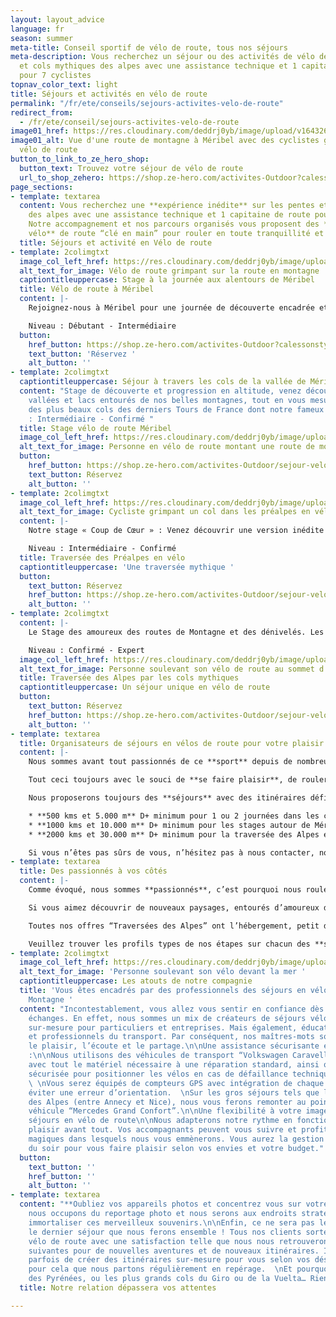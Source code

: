 ```yaml
---
layout: layout_advice
language: fr
season: summer
meta-title: Conseil sportif de vélo de route, tous nos séjours
meta-description: Vous recherchez un séjour ou des activités de vélo de route sur les pentes
  et cols mythiques des alpes avec une assistance technique et 1 capitaine de route
  pour 7 cyclistes
topnav_color_text: light
title: Séjours et activités en vélo de route
permalink: "/fr/ete/conseils/sejours-activites-velo-de-route"
redirect_from:
  - /fr/ete/conseil/sejours-activites-velo-de-route
image01_href: https://res.cloudinary.com/deddrj0yb/image/upload/v1643269872/website/M%C3%A9ribel/51412717941_e81ab34149_k_svjq0r.jpg
image01_alt: Vue d'une route de montagne à Méribel avec des cyclistes grimpant en
  vélo de route
button_to_link_to_ze_hero_shop:
  button_text: Trouvez votre séjour de vélo de route
  url_to_shop_zehero: https://shop.ze-hero.com/activites-Outdoor?calessonstype=all&catypegenderlistsummer=all&calessonsactivitytype=V%C3%A9lo+de+route&start-date=
page_sections:
- template: textarea
  content: Vous recherchez une **expérience inédite** sur les pentes et **cols mythiques**
    des alpes avec une assistance technique et 1 capitaine de route pour 7 cyclistes.
    ​Notre accompagnement et nos parcours organisés vous proposent des **séjours en
    vélo** de route “clé en main” pour rouler en toute tranquillité et sécurité.
  title: Séjours et activité en Vélo de route
- template: 2colimgtxt
  image_col_left_href: https://res.cloudinary.com/deddrj0yb/image/upload/v1643269873/website/M%C3%A9ribel/51382970215_d27314dc26_k_omvvhh.jpg
  alt_text_for_image: Vélo de route grimpant sur la route en montagne
  captiontitleuppercase: Stage à la journée aux alentours de Méribel
  title: Vélo de route à Méribel
  content: |-
    Rejoignez-nous à Méribel pour une journée de découverte encadrée et sécurisée, journée où la bonne humeur, le partage et les défis seront au rendez-vous.

    Niveau : Débutant - Intermédiaire
  button:
    href_button: https://shop.ze-hero.com/activites-Outdoor?calessonstype=all&catypegenderlistsummer=all&calessonsactivitytype=V%C3%A9lo+de+route&start-date=
    text_button: 'Réservez '
    alt_button: ''
- template: 2colimgtxt
  captiontitleuppercase: Séjour à travers les cols de la vallée de Méribel
  content: "Stage de découverte et progression en altitude, venez découvrir nos différentes
    vallées et lacs entourés de nos belles montagnes, tout en vous mesurant à quelques-uns
    des plus beaux cols des derniers Tours de France dont notre fameux Col de la Loze.\n\nNiveau
    : Intermédiaire - Confirmé "
  title: Stage vélo de route Méribel
  image_col_left_href: https://res.cloudinary.com/deddrj0yb/image/upload/v1642669650/website/summer/mizzi-westphal-LIdAmXo7eqA-unsplash_c7pfwz.jpg
  alt_text_for_image: Personne en vélo de route montant une route de montagne
  button:
    href_button: https://shop.ze-hero.com/activites-Outdoor/sejour-velo-route/17204-sejour-meribel-en-velo-6-jours-activite-ze-hero
    text_button: Réservez
    alt_button: ''
- template: 2colimgtxt
  image_col_left_href: https://res.cloudinary.com/deddrj0yb/image/upload/v1642521347/website/V%C3%A9lo/sejour-en-velo-de-route-traversee-de-route_onnjic.jpg
  alt_text_for_image: Cycliste grimpant un col dans les préalpes en vélo de route
  content: |-
    Notre stage « Coup de Cœur » : Venez découvrir une version inédite qui contourne nos grands cols alpins sans pour autant que vous y perdiez au change, en effet avec ses 12000m de dénivelé positif, et la traversée de 5 massifs, vous vous émerveillerez des changements de paysages et de belles ascensions telles que le mythique Mont Ventoux.

    Niveau : Intermédiaire - Confirmé
  title: Traversée des Préalpes en vélo
  captiontitleuppercase: 'Une traversée mythique '
  button:
    text_button: Réservez
    href_button: https://shop.ze-hero.com/activites-Outdoor/sejour-velo-route/17206-traversee-des-pre-alpes-en-velo-6-jours-activite-ze-hero
    alt_button: ''
- template: 2colimgtxt
  content: |-
    Le Stage des amoureux des routes de Montagne et des dénivelés. Les cols mythiques des derniers tours de France avec les  paysages alpins hors du commun s’offrent à vous. Il s’agit du stage incontournable pour les pratiquants de vélo de route.

    Niveau : Confirmé - Expert
  image_col_left_href: https://res.cloudinary.com/deddrj0yb/image/upload/v1643967577/website/V%C3%A9lo/IMG_5275_hprxqn.jpg
  alt_text_for_image: Personne soulevant son vélo de route au sommet d'un col
  title: Traversée des Alpes par les cols mythiques
  captiontitleuppercase: Un séjour unique en vélo de route
  button:
    text_button: Réservez
    href_button: https://shop.ze-hero.com/activites-Outdoor/sejour-velo-route/17211-traversee-des-alpes-en-velo-par-les-cols-mythiques-6-jours-activite-ze-hero
    alt_button: ''
- template: textarea
  title: Organisateurs de séjours en vélos de route pour votre plaisir
  content: |-
    Nous sommes avant tout passionnés de ce **sport** depuis de nombreuses années, tout a commencé par des sorties entre amis, et le partage de nouveaux itinéraires avec des paysages à couper le souffle.

    Tout ceci toujours avec le souci de **se faire plaisir**, de rouler ensemble sur les belles routes de campagne peu empruntées, routes plus ou moins sinueuses et vallonnées selon la forme du moment, sans oublier les pauses “détente et café” au détour d’un petit village, avant peut être de nous attaquer à un beau col où nous monterons à nos rythmes respectifs, toujours en confiance avec le **véhicule d’assistance** jamais très loin. Et sans oublier le côté “**compétition**” à l’arrivée pour ceux qui veulent pimenter leurs sorties.

    Nous proposerons toujours des **séjours** avec des itinéraires définis à l’avance, pour que vous sachiez à quoi vous attendre, il peut y avoir **plusieurs niveaux** selon les stages, nous vous conseillons d’avoir rouler un minimum avant :

    * **500 kms et 5.000 m** D+ minimum pour 1 ou 2 journées dans les cols aux alentours de Méribel
    * **1000 kms et 10.000 m** D+ minimum pour les stages autour de Méribel, ou pour la traversée des Pré-alpes
    * **2000 kms et 30.000 m** D+ minimum pour la traversée des Alpes en version Grands Cols

    Si vous n’êtes pas sûrs de vous, n’hésitez pas à nous contacter, nous vous conseillerons.
- template: textarea
  title: Des passionnés à vos côtés
  content: |-
    Comme évoqué, nous sommes **passionnés**, c’est pourquoi nous roulerons également à vos côtés, pour faire plus amples connaissances, mais également vous donner certains conseils si vous en éprouver le besoin. Nos **moniteurs diplômés** sont là pour vous à tout moment.

    Si vous aimez découvrir de nouveaux paysages, entourés d’amoureux de ce sport, et que vous aimez vous dépasser, tout en passant de bons moments les soirs aux repas, ou les fins de journée à l’apéro tout en jouant à la pétanque ou simplement se reposer pour les ascensions des lendemains, alors vous êtes au bon endroit.

    Toutes nos offres “Traversées des Alpes” ont l’hébergement, petit déjeuner, et déjeuner/snack inclus, tarif ne comprenant pas les repas et boissons du soir. Nous avons des offres pour les compagnes ou compagnons non-cyclistes (contactez-nous). En ce qui concerne nos **Stages sur Méribel** à la semaine, nous les proposons sans hébergement pour vous donner plus de flexibilité, cependant nous pouvons vous orienter vers des chalets où vous pourrez être plusieurs **cyclistes** du stage ensemble, ou alors vous conseillez des prestations hôtelières ou appartements en fonction de vos besoins.

    Veuillez trouver les profils types de nos étapes sur chacun des **séjours en vélo de route** proposés. Vous y trouverez les kilométrages proposés et les dénivelés qui peuvent variés suivant les niveaux des uns et des autres.
- template: 2colimgtxt
  image_col_left_href: https://res.cloudinary.com/deddrj0yb/image/upload/v1643968879/website/V%C3%A9lo/IMG_0410_bnzcbb.jpg
  alt_text_for_image: 'Personne soulevant son vélo devant la mer '
  captiontitleuppercase: Les atouts de notre compagnie
  title: 'Vous êtes encadrés par des professionnels des séjours en vélo de route en
    Montagne '
  content: "Incontestablement, vous allez vous sentir en confiance dès nos premiers
    échanges. En effet, nous sommes un mix de créateurs de séjours vélos de route
    sur-mesure pour particuliers et entreprises. Mais également, éducateurs sportifs
    et professionnels du transport. Par conséquent, nos maîtres-mots sont la relation,
    le plaisir, l’écoute et le partage.\n\nUne assistance sécurisante et confortable
    :\n\nNous utilisons des véhicules de transport “Volkswagen Caravelle” pour l’assistance
    avec tout le matériel nécessaire à une réparation standard, ainsi qu’une remorque
    sécurisée pour positionner les vélos en cas de défaillance technique ou physique.
    \ \nVous serez équipés de compteurs GPS avec intégration de chaque étape pour
    éviter une erreur d’orientation.  \nSur les gros séjours tels que les traversées
    des Alpes (entre Annecy et Nice), nous vous ferons remonter au point initial en
    véhicule “Mercedes Grand Confort”.\n\nUne flexibilité à votre image pendant les
    séjours en vélo de route\n\nNous adapterons notre rythme en fonction de chacun,
    plaisir avant tout. Vos accompagnants peuvent vous suivre et profiter des lieux
    magiques dans lesquels nous vous emmènerons. Vous aurez la gestion de vos repas
    du soir pour vous faire plaisir selon vos envies et votre budget."
  button:
    text_button: ''
    href_button: ''
    alt_button: ''
- template: textarea
  content: "**Oubliez vos appareils photos et concentrez vous sur votre effort**\n\nNous
    nous occupons du reportage photo et nous serons aux endroits stratégiques pour
    immortaliser ces merveilleux souvenirs.\n\nEnfin, ce ne sera pas le premier, ni
    le dernier séjour que nous ferons ensemble ! Tous nos clients sortent de nos séjours
    vélo de route avec une satisfaction telle que nous nous retrouverons les années
    suivantes pour de nouvelles aventures et de nouveaux itinéraires. Il nous arrive
    parfois de créer des itinéraires sur-mesure pour vous selon vos désirs. C’est
    pour cela que nous partons régulièrement en repérage.  \nEt pourquoi pas une traversée
    des Pyrénées, ou les plus grands cols du Giro ou de la Vuelta… Rien n’est impossible."
  title: Notre relation dépassera vos attentes

---
```

